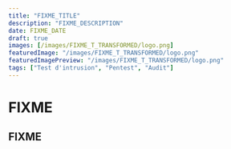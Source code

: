 ```yaml
---
title: "FIXME_TITLE"
description: "FIXME_DESCRIPTION"
date: FIXME_DATE
draft: true
images: [/images/FIXME_T_TRANSFORMED/logo.png]
featuredImage: "/images/FIXME_T_TRANSFORMED/logo.png"
featuredImagePreview: "/images/FIXME_T_TRANSFORMED/logo.png"
tags: ["Test d'intrusion", "Pentest", "Audit"]
---
```


# FIXME

## FIXME